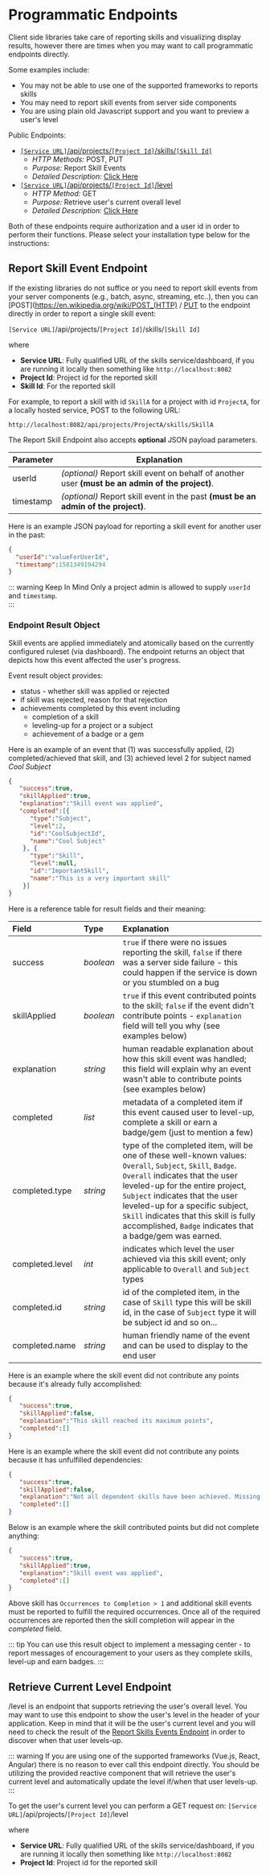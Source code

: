 # Programmatic Endpoints

Client side libraries take care of reporting skills and visualizing display results, however there are times when you may want to call programmatic endpoints directly. 

Some examples include:
- You may not be able to use one of the supported frameworks to reports skills
- You may need to report skill events from server side components
- You are using plain old Javascript support and you want to preview a user's level

Public Endpoints:
- [``[Service URL]``/api/projects/``[Project Id]``/skills/``[Skill Id]``](#report-skill-events-endpoint)
  - *HTTP Methods:* POST, PUT
  - *Purpose:* Report Skill Events
  - *Detailed Description:* [Click Here](#report-skill-events-endpoint)
- [``[Service URL]``/api/projects/``[Project Id]``/level](#retrieve-current-level-endpoint)
  - *HTTP Method:* GET
  - *Purpose:* Retrieve user's current overall level
  - *Detailed Description:* [Click Here](#retrieve-current-level-endpoint)

Both of these endpoints require authorization and a user id in order to perform their functions. 
Please select your installation type below for the instructions:

<form-and-pki 
    pki-path="/skills-client/auth/endpointsAuthPKI.html"
    form-path="/skills-client/auth/endpointsFormPKI.html"/>

## Report Skill Event Endpoint

If the existing libraries do not suffice or you need to report skill events from your server components (e.g., batch, async, streaming, etc..),
then you can [POST](https://en.wikipedia.org/wiki/POST_(HTTP) / [PUT](https://en.wikipedia.org/wiki/Hypertext_Transfer_Protocol#Request_methods) to the endpoint directly in order to report a single skill event:

``[Service URL]``/api/projects/``[Project Id]``/skills/``[Skill Id]``

where
- **Service URL**: Fully qualified URL of the skills service/dashboard, if you are running it locally then something like ``http://localhost:8082`` 
- **Project Id**: Project id for the reported skill
- **Skill Id**: For the reported skill

For example, to report a skill with id ``SkillA`` for a project with id ``ProjectA``, for a locally hosted service, POST to the following URL: 

```
http://localhost:8082/api/projects/ProjectA/skills/SkillA
```

The Report Skill Endpoint also accepts **optional** JSON payload parameters. 

| Parameter     | Explanation   | 
| ------------- | -------------|
| userId        | *(optional)* Report skill event on behalf of another user **(must be an admin of the project)**. | 
| timestamp     | *(optional)* Report skill event in the past **(must be an admin of the project)**.  |

Here is an example JSON payload for reporting a skill event for another user in the past: 

```json
{
  "userId":"valueForUserId",
  "timestamp":1581349194294
}
```

::: warning Keep In Mind
Only a project admin is allowed to supply ``userId`` and ``timestamp``.   
:::

### Endpoint Result Object 

Skill events are applied immediately and atomically based on the currently configured ruleset (via dashboard). 
The endpoint returns an object that depicts how this event affected the user's progress. 

Event result object provides:
- status - whether skill was applied or rejected
- if skill was rejected, reason for that rejection
- achievements completed by this event including 
  - completion of a skill
  - leveling-up for a project or a subject
  - achievement of a badge or a gem

Here is an example of an event that (1) was successfully applied, (2) completed/achieved that skill, and (3) achieved level 2 for subject named *Cool Subject* 

```json
{
   "success":true,
   "skillApplied":true,
   "explanation":"Skill event was applied",
   "completed":[{
      "type":"Subject",
      "level":2,
      "id":"CoolSubjectId",
      "name":"Cool Subject"
    }, {
      "type":"Skill",
      "level":null,
      "id":"ImportantSkill",
      "name":"This is a very important skill"
    }]
}
```

Here is a reference table for result fields and their meaning:

| Field | Type | Explanation | 
| :------- | :----------- | :----------- | 
| success | *boolean* | ``true`` if there were no issues reporting the skill, ``false`` if there was a server side failure - this could happen if the service is down or you stumbled on a bug |
| skillApplied | *boolean* | ``true`` if this event contributed points to the skill; ``false`` if the event didn't contribute points - ``explanation`` field will tell you why (see examples below) |
| explanation | *string* | human readable explanation about how this skill event was handled; this field will explain why an event wasn't able to contribute points (see examples below) |
| completed | *list* | metadata of a completed item if this event caused user to level-up, complete a skill or earn a badge/gem (just to mention a few) | 
| completed.type | *string* | type of the completed item, will be one of these well-known values: ``Overall``, ``Subject``, ``Skill``, ``Badge``. ``Overall`` indicates that the user leveled-up for the entire project, ``Subject`` indicates that the user leveled-up for a specific subject, ``Skill`` indicates that this skill is fully accomplished, ``Badge`` indicates that a badge/gem was earned. |
| completed.level | *int* | indicates which level the user achieved via this skill event; only applicable to ``Overall`` and ``Subject`` types |
| completed.id | *string* | id of the completed item, in the case of ``Skill`` type this will be skill id, in the case of ``Subject`` type it will be subject id and so on... |
| completed.name | *string* | human friendly name of the event and can be used to display to the end user | 
 
Here is an example where the skill event did not contribute any points because it's already fully accomplished: 
```json
{
   "success":true,
   "skillApplied":false,
   "explanation":"This skill reached its maximum points",
   "completed":[]
}
``` 

Here is an example where the skill event did not contribute any points because it has unfulfilled dependencies: 
```json
{
   "success":true,
   "skillApplied":false,
   "explanation":"Not all dependent skills have been achieved. Missing achievements for 1 out of 1. Waiting on completion of [FirstProject:skill1Skill].",
   "completed":[]
}
```

Below is an example where the skill contributed points but did not complete anything: 
```json
{
   "success":true,
   "skillApplied":true,
   "explanation":"Skill event was applied",
   "completed":[]
}
```
Above skill has `Occurrences to Completion > 1` and additional skill events must be reported to fulfill the required occurrences. 
Once all of the required occurrences are reported then the skill completion will appear in the *completed* field. 

::: tip
You can use this result object to implement a messaging center - to report messages of encouragement to your users as they complete skills, level-up and earn badges. 
:::

## Retrieve Current Level Endpoint

/level is an endpoint that supports retrieving the user's overall level. You may want to use this endpoint to show the user's level in the header of your application. 
Keep in mind that it will be the user's current level and you will need to check the result of the [Report Skills Events Endpoint](#report-skill-events-endpoint) in order to discover when that user levels-up. 

::: warning
If you are using one of the supported frameworks (Vue.js, React, Angular) there is no reason to ever call this endpoint directly. 
You should be utilizing the provided reactive component that will retrieve the user's current level and automatically update the level if/when that user levels-up.  
::: 

To get the user's current level you can perform a GET request on:
``[Service URL]``/api/projects/``[Project Id]``/level

where
- **Service URL**: Fully qualified URL of the skills service/dashboard, if you are running it locally then something like ``http://localhost:8082`` 
- **Project Id**: Project id for the reported skill
